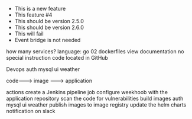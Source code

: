 - This is a new feature
- This feature #4
- This should be version 2.5.0
- This should be version 2.6.0
- This will fail
- Event bridge is not needed


how many services?
language: go
02 dockerfiles
view documentation
no special instruction
code located in GitHub

Devops
 auth
 mysql
 ui
 weather

  code---> image ---> application

actions
 create a Jenkins pipeline job
 configure weekhoob with the application repository
 scan the code for vulnerabilities
 build images
   auth
   mysql
   ui
   weather
 publish images to image registry
 update the helm charts
 notification on slack
